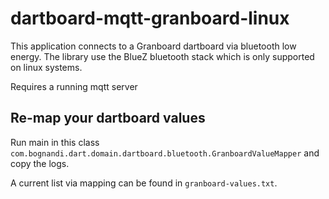 #  dartboard-mqtt-granboard-linux

This application connects to a Granboard dartboard via bluetooth low energy. The 
library use the BlueZ bluetooth stack which is only supported on linux systems.

Requires a running mqtt server

## Re-map your dartboard values
Run main in this class ```com.bognandi.dart.domain.dartboard.bluetooth.GranboardValueMapper``` and copy the logs.

A current list via mapping can be found in ```granboard-values.txt```.